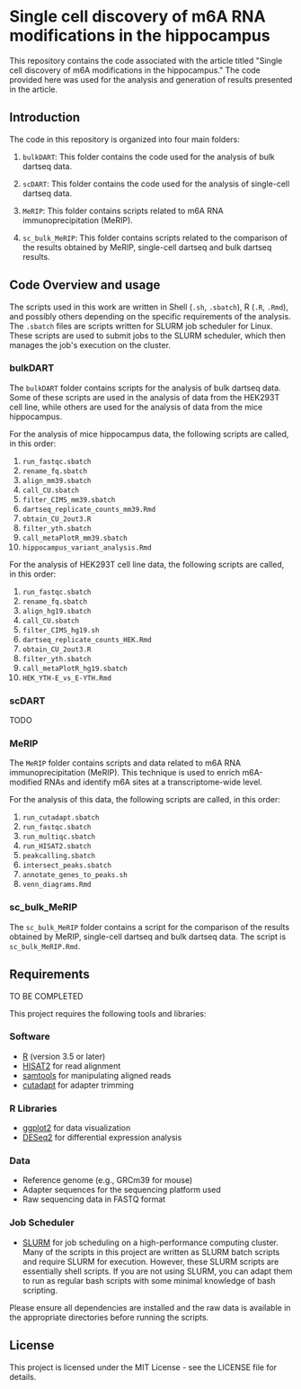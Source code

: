 # Single cell discovery of m6A RNA modifications in the hippocampus

This repository contains the code associated with the article titled "Single cell discovery of m6A modifications in the hippocampus." The code provided here was used for the analysis and generation of results presented in the article.

## Introduction

The code in this repository is organized into four main folders:

1. `bulkDART`: This folder contains the code used for the analysis of bulk dartseq data.

2. `scDART`: This folder contains the code used for the analysis of single-cell dartseq data.

3. `MeRIP`: This folder contains scripts related to m6A RNA immunoprecipitation (MeRIP).

4. `sc_bulk_MeRIP`: This folder contains scripts related to the comparison of the results obtained by MeRIP, single-cell dartseq and bulk dartseq results.


## Code Overview and usage

The scripts used in this work are written in Shell (`.sh`, `.sbatch`), R (`.R`, `.Rmd`), and possibly others depending on the specific requirements of the analysis. The `.sbatch` files are scripts written for SLURM job scheduler for Linux. These scripts are used to submit jobs to the SLURM scheduler, which then manages the job's execution on the cluster. 

### bulkDART

The `bulkDART` folder contains scripts for the analysis of bulk dartseq data. Some of these scripts are used in the analysis of data from the HEK293T cell line, while others are used for the analysis of data from the mice hippocampus. 

For the analysis of mice hippocampus data, the following scripts are called, in this order:

1. `run_fastqc.sbatch`
2. `rename_fq.sbatch`
3. `align_mm39.sbatch`
4. `call_CU.sbatch`
5. `filter_CIMS_mm39.sbatch`
6. `dartseq_replicate_counts_mm39.Rmd`
7. `obtain_CU_2out3.R`
8. `filter_yth.sbatch`
9. `call_metaPlotR_mm39.sbatch`
10. `hippocampus_variant_analysis.Rmd`

For the analysis of HEK293T cell line data, the following scripts are called, in this order:

1. `run_fastqc.sbatch`
2. `rename_fq.sbatch` 
3. `align_hg19.sbatch`
4. `call_CU.sbatch`
5. `filter_CIMS_hg19.sh`
6. `dartseq_replicate_counts_HEK.Rmd`
7. `obtain_CU_2out3.R`
8. `filter_yth.sbatch`
9. `call_metaPlotR_hg19.sbatch`
10. `HEK_YTH-E_vs_E-YTH.Rmd`

### scDART

TODO

### MeRIP

The `MeRIP` folder contains scripts and data related to m6A RNA immunoprecipitation (MeRIP). This technique is used to enrich m6A-modified RNAs and identify m6A sites at a transcriptome-wide level. 

For the analysis of this data, the following scripts are called, in this order:

1. `run_cutadapt.sbatch`
2. `run_fastqc.sbatch`
3. `run_multiqc.sbatch`
4. `run_HISAT2.sbatch`
5. `peakcalling.sbatch`
6. `intersect_peaks.sbatch`
7. `annotate_genes_to_peaks.sh`
8. `venn_diagrams.Rmd`

### sc_bulk_MeRIP

The `sc_bulk_MeRIP` folder contains a script for the comparison of the results obtained by MeRIP, single-cell dartseq and bulk dartseq data. The script is `sc_bulk_MeRIP.Rmd`.



## Requirements

TO BE COMPLETED

This project requires the following tools and libraries:

### Software
- [R](https://www.r-project.org/) (version 3.5 or later)
- [HISAT2](http://daehwankimlab.github.io/hisat2/) for read alignment
- [samtools](http://www.htslib.org/) for manipulating aligned reads
- [cutadapt](https://cutadapt.readthedocs.io/en/stable/) for adapter trimming


### R Libraries
- [ggplot2](https://ggplot2.tidyverse.org/) for data visualization
- [DESeq2](https://bioconductor.org/packages/release/bioc/html/DESeq2.html) for differential expression analysis

### Data
- Reference genome (e.g., GRCm39 for mouse)
- Adapter sequences for the sequencing platform used
- Raw sequencing data in FASTQ format

### Job Scheduler
- [SLURM](https://slurm.schedmd.com/overview.html) for job scheduling on a high-performance computing cluster. Many of the scripts in this project are written as SLURM batch scripts and require SLURM for execution. However, these SLURM scripts are essentially shell scripts. If you are not using SLURM, you can adapt them to run as regular bash scripts with some minimal knowledge of bash scripting.

Please ensure all dependencies are installed and the raw data is available in the appropriate directories before running the scripts.

## License

This project is licensed under the MIT License - see the LICENSE file for details.

